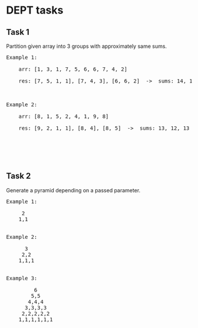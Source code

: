 # DEPT tasks

## Task 1

Partition given array into 3 groups with approximately same sums.
<pre>
Example 1:<br>
    arr: [1, 3, 1, 7, 5, 6, 6, 7, 4, 2]<br>
    res: [7, 5, 1, 1], [7, 4, 3], [6, 6, 2]  ->  sums: 14, 14, 14<br>


Example 2:<br>
    arr: [8, 1, 5, 2, 4, 1, 9, 8]<br>
    res: [9, 2, 1, 1], [8, 4], [8, 5]  ->  sums: 13, 12, 13<br><br>
</pre>
<br><br>

## Task 2

Generate a pyramid depending on a passed parameter.

<pre>
Example 1:<br>
     2
    1,1<br>

Example 2:<br>
      3
     2,2
    1,1,1<br>

Example 3:<br>
         6
        5,5
       4,4,4
      3,3,3,3
     2,2,2,2,2
    1,1,1,1,1,1
</pre>
